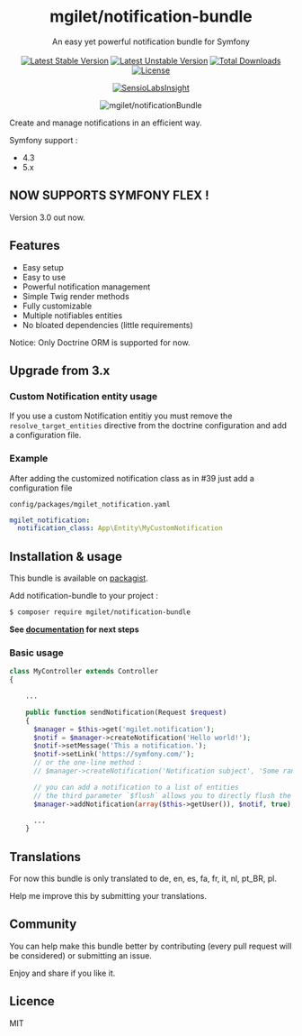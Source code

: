 <h1 align="center">mgilet/notification-bundle</h1>

<p align="center">
An easy yet powerful notification bundle for Symfony
<br>
<br>
<a href="https://packagist.org/packages/mgilet/notification-bundle"><img src="https://poser.pugx.org/mgilet/notification-bundle/v/stable" alt="Latest Stable Version"></a>
<a href="https://packagist.org/packages/mgilet/notification-bundle"><img src="https://poser.pugx.org/mgilet/notification-bundle/v/unstable" alt="Latest Unstable Version"></a>
<a href="https://packagist.org/packages/mgilet/notification-bundle"><img src="https://poser.pugx.org/mgilet/notification-bundle/downloads" alt="Total Downloads"></a>
<a href="https://packagist.org/packages/mgilet/notification-bundle"><img src="https://poser.pugx.org/mgilet/notification-bundle/license" alt="License"></a>
</p>

<p align="center">
<a href="https://insight.sensiolabs.com/projects/697abbcc-4b15-418a-a6c9-e662787fed48"><img src="https://insight.sensiolabs.com/projects/697abbcc-4b15-418a-a6c9-e662787fed48/big.png" alt="SensioLabsInsight"></a>
</p>

<p align="center"><img src="http://i.imgur.com/07OcF6c.gif" alt="mgilet/notificationBundle"></p>

Create and manage notifications in an efficient way.

Symfony support :
  * 4.3
  * 5.x

## NOW SUPPORTS SYMFONY FLEX !

Version 3.0 out now.

## Features

- Easy setup
- Easy to use
- Powerful notification management
- Simple Twig render methods
- Fully customizable
- Multiple notifiables entities
- No bloated dependencies (little requirements)

Notice: Only Doctrine ORM is supported for now.

## Upgrade from 3.x

### Custom Notification entity usage

If you use a custom Notification entitiy you must remove the `resolve_target_entities` directive from the doctrine configuration and add a configuration file.

### Example

After adding the customized notification class as in #39 just add a configuration file

`config/packages/mgilet_notification.yaml`

```yaml
mgilet_notification:
  notification_class: App\Entity\MyCustomNotification
```



## Installation & usage

This bundle is available on [packagist](https://packagist.org/packages/mgilet/notification-bundle).

Add notification-bundle to your project :

```bash
$ composer require mgilet/notification-bundle
```

**See [documentation](Resources/doc/index.rst) for next steps**

### Basic usage

```php
class MyController extends Controller
{

    ...

    public function sendNotification(Request $request)
    {
      $manager = $this->get('mgilet.notification');
      $notif = $manager->createNotification('Hello world!');
      $notif->setMessage('This a notification.');
      $notif->setLink('https://symfony.com/');
      // or the one-line method :
      // $manager->createNotification('Notification subject', 'Some random text', 'https://google.fr/');

      // you can add a notification to a list of entities
      // the third parameter `$flush` allows you to directly flush the entities
      $manager->addNotification(array($this->getUser()), $notif, true);

      ...
    }
```

## Translations

For now this bundle is only translated to de, en, es, fa, fr, it, nl, pt_BR, pl.

Help me improve this by submitting your translations.

## Community

You can help make this bundle better by contributing (every pull request will be considered) or submitting an issue.

Enjoy and share if you like it.

## Licence
MIT
